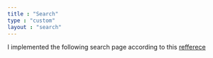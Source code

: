 ```yaml
---
title : "Search"
type : "custom"
layout : "search"
---
```

I implemented the following search page according to this [refferece](https://janikvonrotz.ch/2019/06/10/2019-06-10-simple-hugo-page-search-with-lunrjs/)
